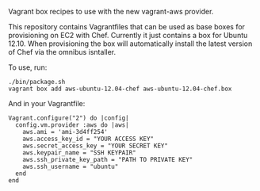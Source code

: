 Vagrant box recipes to use with the new vagrant-aws provider.

This repository contains Vagrantfiles that can be used as base boxes for provisioning on EC2 with Chef. Currently it just contains a box for Ubuntu 12.10.  When provisioning the box will automatically install the latest version of Chef via the omnibus isntaller.

To use, run:

    ./bin/package.sh
    vagrant box add aws-ubuntu-12.04-chef aws-ubuntu-12.04-chef.box

And in your Vagrantfile:

    Vagrant.configure("2") do |config|
      config.vm.provider :aws do |aws|
        aws.ami = 'ami-3d4ff254'
        aws.access_key_id = "YOUR ACCESS KEY"
        aws.secret_access_key = "YOUR SECRET KEY"
        aws.keypair_name = "SSH KEYPAIR"
        aws.ssh_private_key_path = "PATH TO PRIVATE KEY"
        aws.ssh_username = "ubuntu"
      end
    end
